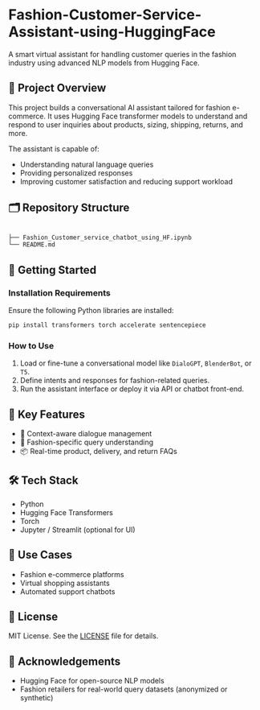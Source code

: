 # Fashion-Customer-Service-Assistant-using-HuggingFace
A smart virtual assistant for handling customer queries in the fashion industry using advanced NLP models from Hugging Face.

## 🎯 Project Overview

This project builds a conversational AI assistant tailored for fashion e-commerce. It uses Hugging Face transformer models to understand and respond to user inquiries about products, sizing, shipping, returns, and more.

The assistant is capable of:
- Understanding natural language queries
- Providing personalized responses
- Improving customer satisfaction and reducing support workload

## 🗂️ Repository Structure
```bash

├── Fashion_Customer_service_chatbot_using_HF.ipynb      
└── README.md                            
```

## 🚀 Getting Started

### Installation Requirements
Ensure the following Python libraries are installed:
```bash
pip install transformers torch accelerate sentencepiece
```

### How to Use
1. Load or fine-tune a conversational model like `DialoGPT`, `BlenderBot`, or `T5`.
2. Define intents and responses for fashion-related queries.
3. Run the assistant interface or deploy it via API or chatbot front-end.

## 🧠 Key Features
- 🤖 Context-aware dialogue management
- 👚 Fashion-specific query understanding
- 📦 Real-time product, delivery, and return FAQs

## 🛠 Tech Stack
- Python
- Hugging Face Transformers
- Torch
- Jupyter / Streamlit (optional for UI)

## 💼 Use Cases
- Fashion e-commerce platforms
- Virtual shopping assistants
- Automated support chatbots

## 📃 License
MIT License. See the [LICENSE](LICENSE) file for details.

## 🙏 Acknowledgements
- Hugging Face for open-source NLP models
- Fashion retailers for real-world query datasets (anonymized or synthetic)
